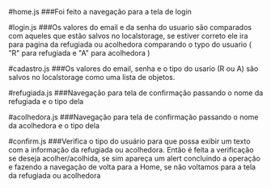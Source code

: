 #home.js
###Foi feito a navegação para a tela de login

#login.js
###Os valores do email e da senha do usuario são comparados com aqueles que
estão salvos no localstorage, se estiver correto ele ira para pagina da
refugiada ou acolhedora comparando o typo do usuario
( "R" para refugiada e "A" para acolhedora )

#cadastro.js
###Os valores do email, senha e o tipo do usario (R ou A) são salvos no localstorage
como uma lista de objetos.

#refugiada.js
###Navegação para tela de confirmação passando o nome da refugiada e o tipo dela

#acolhedora.js
###Navegação para tela de confirmação passando o nome da acolhedora e o tipo dela

#confirm.js
###Verifica o tipo do usuário para que possa exibir um texto com a informação da
refugiada ou acolhedora. Então é feita a verificação se deseja acolher/acolhida,
se sim apareça um alert concluindo a operação e fazendo a navegação de volta para
a Home, se não voltamos para a tela da refugiada ou acolhedora
